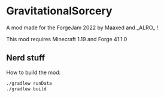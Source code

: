 # GravitationalSorcery

A mod made for the ForgeJam 2022 by Maaxed and \_ALRO\_ !

This mod requires Minecraft 1.19 and Forge 41.1.0

## Nerd stuff

How to build the mod:
```bash
./gradlew runData
./gradlew build
```
